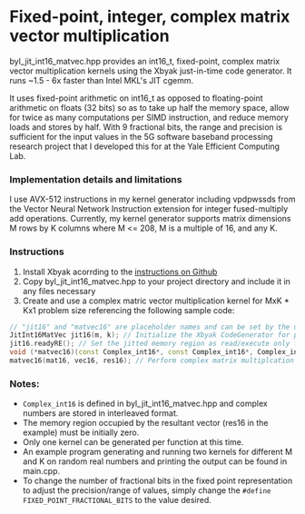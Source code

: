 # Fixed-point, integer, complex matrix vector multiplication

byl_jit_int16_matvec.hpp provides an int16_t, fixed-point, complex matrix vector multiplication kernels using the Xbyak just-in-time code generator. It runs ~1.5 - 6x faster than Intel MKL's JIT cgemm.

It uses fixed-point arithmetic on int16_t as opposed to floating-point arithmetic on floats (32 bits) so as to take up half the memory space, allow for twice as many computations per SIMD instruction, and reduce memory loads and stores by half. With 9 fractional bits, the range and precision is sufficient for the input values in the 5G software baseband processing research project that I developed this for at the Yale Efficient Computing Lab.

### Implementation details and limitations
I use AVX-512 instructions in my kernel generator including vpdpwssds from the Vector Neural Network Instruction extension for integer fused-multiply add operations. Currently, my kernel generator supports matrix dimensions M rows by K columns where M <= 208, M is a multiple of 16, and any K.

### Instructions
1. Install Xbyak acorrding to the [instructions on Github](https://github.com/herumi/xbyak#install)
2. Copy byl_jit_int16_matvec.hpp to your project directory and include it in any files necessary
3. Create and use a complex matric vector multiplication kernel for MxK * Kx1 problem size referencing the following sample code:

```c++
// "jit16" and "matvec16" are placeholder names and can be set by the user
JitInt16MatVec jit16(m, k); // Initialize the Xbyak CodeGenerator for problem size MxK * Kx1
jit16.readyRE(); // Set the jitted memory region as read/execute only for security
void (*matvec16)(const Complex_int16*, const Complex_int16*, Complex_int16*) = jit16.getCode<void (*)(const Complex_int16*, const Complex_int16*, Complex_int16*)>(); // Store the function pointer in "matvec16"
matvec16(mat16, vec16, res16); // Perform complex matrix multiplcation on mat16 * vect16 = res16
```
### Notes:
* `Complex_int16` is defined in byl_jit_int16_matvec.hpp and complex numbers are stored in interleaved format.
* The memory region occupied by the resultant vector (res16 in the example) must be initially zero.
* Only one kernel can be generated per function at this time. 
* An example program generating and running two kernels for different M and K on random real numbers and printing the output can be found in main.cpp. 
* To change the number of fractional bits in the fixed point representation to adjust the precision/range of values, simply change the `#define FIXED_POINT_FRACTIONAL_BITS` to the value desired.



